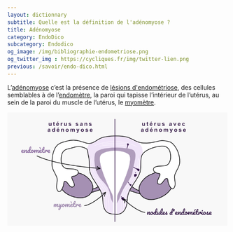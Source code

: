 ```yaml
---
layout: dictionnary
subtitle: Quelle est la définition de l'adénomyose ?
title: Adénomyose
category: EndoDico
subcategory: Endodico
og_image: /img/bibliographie-endometriose.png
og_twitter_img : https://cycliques.fr/img/twitter-lien.png
previous: /savoir/endo-dico.html
---
```


L’[adénomyose](/savoir/adenomyose.html) c’est la présence de [lésions d'endométriose](/endo-dico/lesions-endometriose.html), des cellules semblables à de l’[endomètre](/endo-dico/endometre.html), la paroi qui tapisse l’intérieur de l’utérus, au sein de la paroi du muscle de l’utérus, le [myomètre](/endo-dico/myometre.html).

![adenomyose](/img/schema/adenomyose.png#img-fluid)